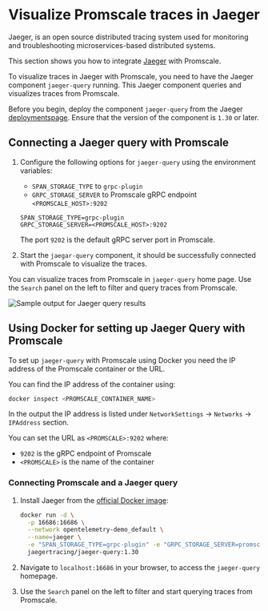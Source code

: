 # Visualize Promscale traces in Jaeger

Jaeger, is an open source distributed tracing system used for monitoring and troubleshooting microservices-based distributed systems.

This section shows you how to integrate [Jaeger][jaeger-ui] with Promscale.

To visualize traces in Jaeger with Promscale, you need to have the Jaeger component `jaeger-query` running. This Jaeger component queries and visualizes traces from Promscale. 

Before you begin, deploy the component `jaeger-query` from the Jaeger [deploymentspage][jaeger-deployments]. Ensure that the version of the component is `1.30` or later. 

<procedure>

## Connecting a Jaeger query with Promscale
    
1.  Configure the following options for `jaeger-query` using the environment
    variables:
    * `SPAN_STORAGE_TYPE`  to `grpc-plugin`
    * `GRPC_STORAGE_SERVER` to Promscale gRPC endpoint `<PROMSCALE_HOST>:9202` 

    ```
    SPAN_STORAGE_TYPE=grpc-plugin
    GRPC_STORAGE_SERVER=<PROMSCALE_HOST>:9202
    ```
    The port `9202` is the default gRPC server port in Promscale.

1.  Start the `jaegar-query` component, it should be successfully connected with
    Promscale to visualize the traces. 

</procedure>

You can visualize traces from Promscale in `jaeger-query` home page. Use the
`Search` panel on the left to filter and query traces from Promscale. 

<img class="main-content__illustration"
src="https://s3.amazonaws.com/assets.timescale.com/images/misc/jaeger-homepage-query-results.png"
alt="Sample output for Jaeger query results"/>

## Using Docker for setting up Jaeger Query with Promscale

To set up `jaeger-query` with Promscale using Docker you need the IP address of the Promscale container or the URL. 

You can find the IP address of the container using:
```bash
docker inspect <PROMSCALE_CONTAINER_NAME>
```
In the output the IP address is listed under `NetworkSettings` → `Networks` → `IPAddress` section.

You can set the URL as `<PROMSCALE>:9202` where:
- `9202` is the gRPC endpoint of Promscale
- `<PROMSCALE>` is the name of the container

<procedure>

### Connecting Promscale and a Jaeger query
1.  Install Jaeger from the [official Docker image][jaeger-docker]:
    ``` bash
    docker run -d \
      -p 16686:16686 \
      --network opentelemetry-demo_default \
      --name=jaeger \
      -e "SPAN_STORAGE_TYPE=grpc-plugin" -e "GRPC_STORAGE_SERVER=promscale:9202" \
      jaegertracing/jaeger-query:1.30
    ```
1.  Navigate to `localhost:16686` in your browser, to access the `jaeger-query` homepage.

1.  Use the `Search` panel on the left to filter and start querying traces from
    Promscale.

</procedure>

[jaeger-ui]: https://github.com/jaegertracing/jaeger-ui#jaeger-ui
[jaeger-docker]: https://www.jaegertracing.io/docs/latest/deployment/
[jaeger-deployments]: https://www.jaegertracing.io/docs/latest/deployment/